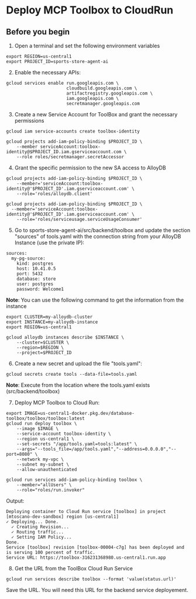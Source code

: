 # Deploy MCP Toolbox to CloudRun

## Before you begin
1. Open a terminal and set the following environment variables
```
export REGION=us-central1
export PROJECT_ID=sports-store-agent-ai
```

2. Enable the necessary APIs:
```
gcloud services enable run.googleapis.com \
                       cloudbuild.googleapis.com \
                       artifactregistry.googleapis.com \
                       iam.googleapis.com \
                       secretmanager.googleapis.com

```

3. Create a new Service Account for ToolBox and grant the necessary permissions
```
gcloud iam service-accounts create toolbox-identity

gcloud projects add-iam-policy-binding $PROJECT_ID \
    --member serviceAccount:toolbox-identity@$PROJECT_ID.iam.gserviceaccount.com \
    --role roles/secretmanager.secretAccessor

```

4. Grant the specific permission to the new SA access to AlloyDB
```
gcloud projects add-iam-policy-binding $PROJECT_ID \
    --member='serviceAccount:toolbox-identity@'$PROJECT_ID'.iam.gserviceaccount.com' \
    --role='roles/alloydb.client'

gcloud projects add-iam-policy-binding $PROJECT_ID \
  --member='serviceAccount:toolbox-identity@'$PROJECT_ID'.iam.gserviceaccount.com' \
    --role='roles/serviceusage.serviceUsageConsumer'
```

5. Go to sports-store-agent-ai/src/backend/toolbox and update the section "sources" of tools.yaml with the connection string from your AlloyDB Instance (use the private IP):
```
sources:
  my-pg-source:
    kind: postgres
    host: 10.41.0.5
    port: 5432
    database: store
    user: postgres
    password: Welcome1
```
**Note**: You can use the following command to get the information from the instance

```
export CLUSTER=my-alloydb-cluster
export INSTANCE=my-alloydb-instance
export REGION=us-central1

gcloud alloydb instances describe $INSTANCE \
    --cluster=$CLUSTER \
    --region=$REGION \
    --project=$PROJECT_ID
```

6. Create a new secret and upload the file "tools.yaml":
```
gcloud secrets create tools --data-file=tools.yaml
```

**Note**: Execute from the location where the tools.yaml exists (src/backend/toolbox)

7. Deploy MCP Toolbox to Cloud Run:
```
export IMAGE=us-central1-docker.pkg.dev/database-toolbox/toolbox/toolbox:latest
gcloud run deploy toolbox \
    --image $IMAGE \
    --service-account toolbox-identity \
    --region us-central1 \
    --set-secrets "/app/tools.yaml=tools:latest" \
    --args="--tools_file=/app/tools.yaml","--address=0.0.0.0","--port=8080" \
    --network my-vpc \
    --subnet my-subnet \
    --allow-unauthenticated 
```
```
gcloud run services add-iam-policy-binding toolbox \
    --member="allUsers" \
    --role="roles/run.invoker"
```

Output:
```
Deploying container to Cloud Run service [toolbox] in project [mtoscano-dev-sandbox] region [us-central1]
✓ Deploying... Done.                                                                                                                                                                                                                                                                                                                                                                                                                       
  ✓ Creating Revision...                                                                                                                                                                                                                                                                                                                                                                                                                   
  ✓ Routing traffic...                                                                                                                                                                                                                                                                                                                                                                                                                     
  ✓ Setting IAM Policy...                                                                                                                                                                                                                                                                                                                                                                                                                  
Done.                                                                                                                                                                                                                                                                                                                                                                                                                                      
Service [toolbox] revision [toolbox-00004-c7g] has been deployed and is serving 100 percent of traffic.
Service URL: https://toolbox-316231368980.us-central1.run.app
```

8. Get the URL from the ToolBox Cloud Run Service
```
gcloud run services describe toolbox --format 'value(status.url)'
```

Save the URL. You will need this URL for the backend service deployement.


